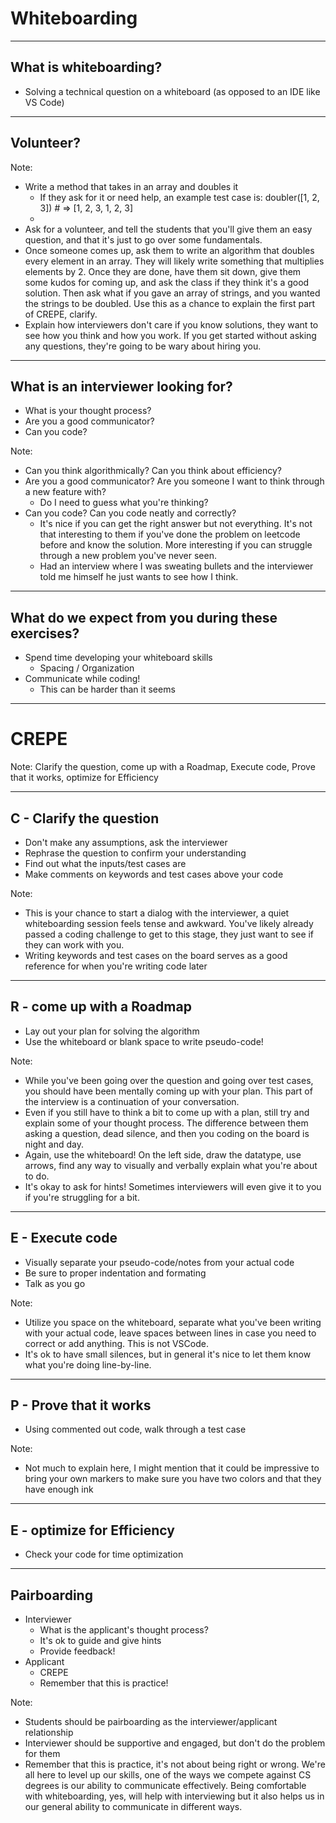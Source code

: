 # Whiteboarding

---
## What is whiteboarding?

* Solving a technical question on a whiteboard (as opposed to an IDE like VS Code)

---

## Volunteer?

Note:
* Write a method that takes in an array and doubles it
  * If they ask for it or need help, an example test case is: doubler([1, 2, 3]) # => [1, 2, 3, 1, 2, 3]
  * 
* Ask for a volunteer, and tell the students that you'll give them an easy question, and that it's just to go over some fundamentals.
* Once someone comes up, ask them to write an algorithm that doubles every element in an array. They will likely write something that multiplies elements by 2. Once they are done, have them sit down, give them some kudos for coming up, and ask the class if they think it's a good solution. Then ask what if you gave an array of strings, and you wanted the strings to be doubled. Use this as a chance to explain the first part of CREPE, clarify.
* Explain how interviewers don't care if you know solutions, they want to see how you think and how you work. If you get started without asking any questions, they're going to be wary about hiring you.

---

## What is an interviewer looking for?

* What is your thought process?
* Are you a good communicator? 
* Can you code?

Note:
* Can you think algorithmically? Can you think about efficiency?
* Are you a good communicator? Are you someone I want to think through a new feature with?
  * Do I need to guess what you're thinking?
* Can you code? Can you code neatly and correctly?
  * It's nice if you can get the right answer but not everything. It's not that interesting to them
    if you've done the problem on leetcode before and know the solution. More interesting if you can
    struggle through a new problem you've never seen. 
  * Had an interview where I was sweating bullets and the interviewer told me himself he just wants to see
    how I think.
---

## What do we expect from you during these exercises?

* Spend time developing your whiteboard skills
  * Spacing / Organization
* Communicate while coding!
  * This can be harder than it seems 

---

# CREPE

Note:
Clarify the question, come up with a Roadmap, Execute code, Prove that it works, optimize for Efficiency

---

## C - Clarify the question

* Don't make any assumptions, ask the interviewer
* Rephrase the question to confirm your understanding
* Find out what the inputs/test cases are
* Make comments on keywords and test cases above your code

Note:
* This is your chance to start a dialog with the interviewer, a quiet whiteboarding session feels tense and awkward. You've likely already passed a coding challenge to get to this stage, they just want to see if they can work with you.
* Writing keywords and test cases on the board serves as a good reference for when you're writing code later

---

## R - come up with a Roadmap

* Lay out your plan for solving the algorithm
* Use the whiteboard or blank space to write pseudo-code!

Note:
* While you've been going over the question and going over test cases, you should have been mentally coming up with your plan. This part of the interview is a continuation of your conversation.
* Even if you still have to think a bit to come up with a plan, still try and explain some of your thought process. The difference between them asking a question, dead silence, and then you coding on the board is night and day.
* Again, use the whiteboard! On the left side, draw the datatype, use arrows, find any way to visually and verbally explain what you're about to do.
* It's okay to ask for hints! Sometimes interviewers will even give it to you if you're struggling for a bit.

---

## E - Execute code

* Visually separate your pseudo-code/notes from your actual code
* Be sure to proper indentation and formating
* Talk as you go

Note:
* Utilize you space on the whiteboard, separate what you've been writing with your actual code, leave spaces between lines in case you need to correct or add anything. This is not VSCode.
* It's ok to have small silences, but in general it's nice to let them know what you're doing line-by-line.

---

## P - Prove that it works

* Using commented out code, walk through a test case


Note:
* Not much to explain here, I might mention that it could be impressive to bring your own markers to make sure you have two colors and that they have enough ink

---

## E - optimize for Efficiency

* Check your code for time optimization


---

## Pairboarding

* Interviewer
  * What is the applicant's thought process?
  * It's ok to guide and give hints
  * Provide feedback!
* Applicant
  * CREPE
  * Remember that this is practice!


Note:
* Students should be pairboarding as the interviewer/applicant relationship
* Interviewer should be supportive and engaged, but don't do the problem for them
* Remember that this is practice, it's not about being right or wrong. We're all here to level up our skills, one of the ways we compete against CS degrees is our ability to communicate effectively. Being comfortable with whiteboarding, yes, will help with interviewing but it also helps us in our general ability to communicate in different ways.

